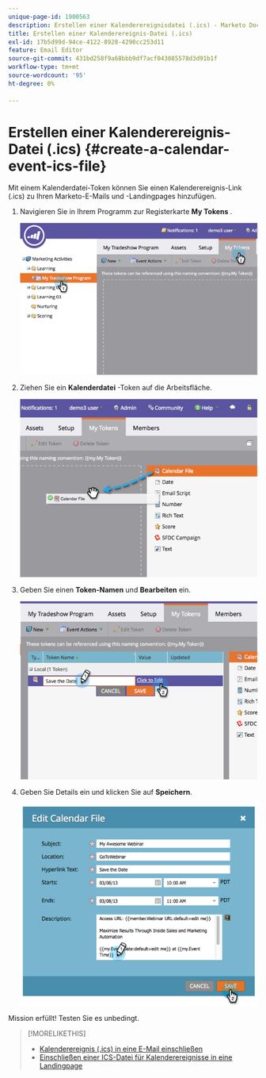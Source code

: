 ```yaml
---
unique-page-id: 1900563
description: Erstellen einer Kalenderereignisdatei (.ics) - Marketo Docs - Produktdokumentation
title: Erstellen einer Kalenderereignis-Datei (.ics)
exl-id: 17b5d99d-94ce-4122-8928-4290cc253d11
feature: Email Editor
source-git-commit: 431bd258f9a68bbb9df7acf043085578d3d91b1f
workflow-type: tm+mt
source-wordcount: '95'
ht-degree: 0%

---
```


# Erstellen einer Kalenderereignis-Datei (.ics) {#create-a-calendar-event-ics-file}

Mit einem Kalenderdatei-Token können Sie einen Kalenderereignis-Link (.ics) zu Ihren Marketo-E-Mails und -Landingpages hinzufügen.

1. Navigieren Sie in Ihrem Programm zur Registerkarte **My Tokens** .

   ![](assets/image2014-9-11-15-3a33-3a27.png)

1. Ziehen Sie ein **Kalenderdatei** -Token auf die Arbeitsfläche.

   ![](assets/image2014-9-11-15-3a34-3a0.png)

1. Geben Sie einen **Token-Namen** und **Bearbeiten** ein.

   ![](assets/image2014-9-11-15-3a34-3a10.png)

1. Geben Sie Details ein und klicken Sie auf **Speichern**.

   ![](assets/image2014-9-11-15-3a34-3a16.png)

Mission erfüllt! Testen Sie es unbedingt.

>[!MORELIKETHIS]
>
>* [Kalenderereignis (.ics) in eine E-Mail einschließen](/help/marketo/product-docs/email-marketing/general/functions-in-the-editor/include-a-calendar-event-ics-in-an-email.md)
>* [Einschließen einer ICS-Datei für Kalenderereignisse in eine Landingpage](/help/marketo/product-docs/demand-generation/landing-pages/personalizing-landing-pages/include-a-calendar-event-ics-file-in-a-landing-page.md)
